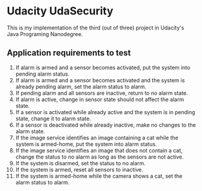 # Udacity UdaSecurity

This is my implementation of the third (out of three) project in Udacity's Java Programing Nanodegree.

## Application requirements to test
1. If alarm is armed and a sensor becomes activated, put the system into pending alarm status.
2. If alarm is armed and a sensor becomes activated and the system is already pending alarm, set the alarm status to alarm.
3. If pending alarm and all sensors are inactive, return to no alarm state.
4. If alarm is active, change in sensor state should not affect the alarm state.
5. If a sensor is activated while already active and the system is in pending state, change it to alarm state.
6. If a sensor is deactivated while already inactive, make no changes to the alarm state.
7. If the image service identifies an image containing a cat while the system is armed-home, put the system into alarm status.
8. If the image service identifies an image that does not contain a cat, change the status to no alarm as long as the sensors are not active.
9. If the system is disarmed, set the status to no alarm.
10. If the system is armed, reset all sensors to inactive.
11. If the system is armed-home while the camera shows a cat, set the alarm status to alarm.
